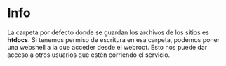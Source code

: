 # Info

La carpeta por defecto donde se guardan los archivos de los sitios es **htdocs**. Si tenemos permiso de escritura en esa carpeta, podemos poner una webshell a la que acceder desde el webroot. Esto nos puede dar acceso a otros usuarios que estén corriendo el servicio.
